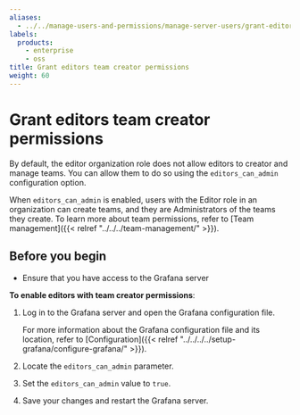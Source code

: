 ```yaml
---
aliases:
  - ../../manage-users-and-permissions/manage-server-users/grant-editor-admin-permissions/
labels:
  products:
    - enterprise
    - oss
title: Grant editors team creator permissions
weight: 60
---
```


# Grant editors team creator permissions

By default, the editor organization role does not allow editors to creator and manage teams. You can allow them to do so using the `editors_can_admin` configuration option.

When `editors_can_admin` is enabled, users with the Editor role in an organization can create teams, and they are Administrators of the teams they create. To learn more about team permissions, refer to [Team management]({{< relref "../../../team-management/" >}}).

## Before you begin

- Ensure that you have access to the Grafana server

**To enable editors with team creator permissions**:

1. Log in to the Grafana server and open the Grafana configuration file.

   For more information about the Grafana configuration file and its location, refer to [Configuration]({{< relref "../../../../setup-grafana/configure-grafana/" >}}).

1. Locate the `editors_can_admin` parameter.
1. Set the `editors_can_admin` value to `true`.
1. Save your changes and restart the Grafana server.
